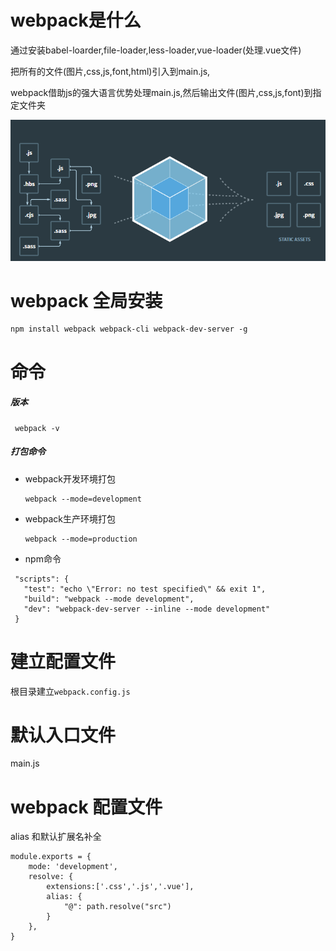 # webpack是什么
通过安装babel-loarder,file-loader,less-loader,vue-loader(处理.vue文件)

把所有的文件(图片,css,js,font,html)引入到main.js,

webpack借助js的强大语言优势处理main.js,然后输出文件(图片,css,js,font)到指定文件夹




![](1.png)


# webpack 全局安装

    npm install webpack webpack-cli webpack-dev-server -g

# 命令

##### 版本

     webpack -v


##### 打包命令

* webpack开发环境打包

      webpack --mode=development

* webpack生产环境打包

      webpack --mode=production
* npm命令

 ```
  "scripts": {
    "test": "echo \"Error: no test specified\" && exit 1",
    "build": "webpack --mode development",
    "dev": "webpack-dev-server --inline --mode development"
  }
 ```

# 建立配置文件

根目录建立`webpack.config.js`
# 默认入口文件

main.js
# webpack 配置文件
alias 和默认扩展名补全

```
module.exports = {
    mode: 'development',
    resolve: {
        extensions:['.css','.js','.vue'],
        alias: {
            "@": path.resolve("src")
        }
    },
}

```





